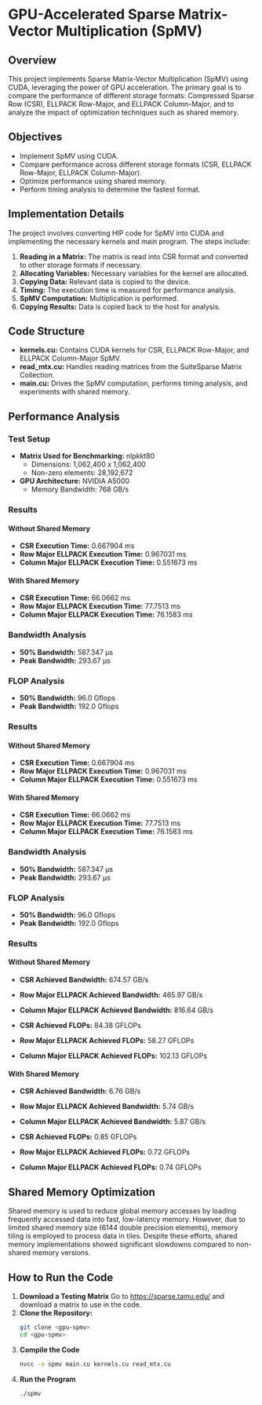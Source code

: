 # GPU-Accelerated Sparse Matrix-Vector Multiplication (SpMV)

## Overview
This project implements Sparse Matrix-Vector Multiplication (SpMV) using CUDA, leveraging the power of GPU acceleration. The primary goal is to compare the performance of different storage formats: Compressed Sparse Row (CSR), ELLPACK Row-Major, and ELLPACK Column-Major, and to analyze the impact of optimization techniques such as shared memory.

## Objectives
- Implement SpMV using CUDA.
- Compare performance across different storage formats (CSR, ELLPACK Row-Major, ELLPACK Column-Major).
- Optimize performance using shared memory.
- Perform timing analysis to determine the fastest format.

## Implementation Details
The project involves converting HIP code for SpMV into CUDA and implementing the necessary kernels and main program. The steps include:
1. **Reading in a Matrix:** The matrix is read into CSR format and converted to other storage formats if necessary.
2. **Allocating Variables:** Necessary variables for the kernel are allocated.
3. **Copying Data:** Relevant data is copied to the device.
4. **Timing:** The execution time is measured for performance analysis.
5. **SpMV Computation:** Multiplication is performed.
6. **Copying Results:** Data is copied back to the host for analysis.

## Code Structure
- **kernels.cu:** Contains CUDA kernels for CSR, ELLPACK Row-Major, and ELLPACK Column-Major SpMV.
- **read_mtx.cu:** Handles reading matrices from the SuiteSparse Matrix Collection.
- **main.cu:** Drives the SpMV computation, performs timing analysis, and experiments with shared memory.

## Performance Analysis
### Test Setup
- **Matrix Used for Benchmarking:** nlpkkt80
  - Dimensions: 1,062,400 x 1,062,400
  - Non-zero elements: 28,192,672
- **GPU Architecture:** NVIDIA A5000
  - Memory Bandwidth: 768 GB/s

### Results
#### Without Shared Memory
- **CSR Execution Time:** 0.667904 ms
- **Row Major ELLPACK Execution Time:** 0.967031 ms
- **Column Major ELLPACK Execution Time:** 0.551673 ms

#### With Shared Memory
- **CSR Execution Time:** 66.0662 ms
- **Row Major ELLPACK Execution Time:** 77.7513 ms
- **Column Major ELLPACK Execution Time:** 76.1583 ms

### Bandwidth Analysis
- **50% Bandwidth:** 587.347 µs
- **Peak Bandwidth:** 293.67 µs

### FLOP Analysis
- **50% Bandwidth:** 96.0 Gflops
- **Peak Bandwidth:** 192.0 Gflops

### Results
#### Without Shared Memory
- **CSR Execution Time:** 0.667904 ms
- **Row Major ELLPACK Execution Time:** 0.967031 ms
- **Column Major ELLPACK Execution Time:** 0.551673 ms

#### With Shared Memory
- **CSR Execution Time:** 66.0662 ms
- **Row Major ELLPACK Execution Time:** 77.7513 ms
- **Column Major ELLPACK Execution Time:** 76.1583 ms

### Bandwidth Analysis
- **50% Bandwidth:** 587.347 µs
- **Peak Bandwidth:** 293.67 µs

### FLOP Analysis
- **50% Bandwidth:** 96.0 Gflops
- **Peak Bandwidth:** 192.0 Gflops

### Results
#### Without Shared Memory
- **CSR Achieved Bandwidth:** 674.57 GB/s
- **Row Major ELLPACK Achieved Bandwidth:** 465.97 GB/s
- **Column Major ELLPACK Achieved Bandwidth:** 816.64 GB/s

- **CSR Achieved FLOPs:** 84.38 GFLOPs
- **Row Major ELLPACK Achieved FLOPs:** 58.27 GFLOPs
- **Column Major ELLPACK Achieved FLOPs:** 102.13 GFLOPs

#### With Shared Memory
- **CSR Achieved Bandwidth:** 6.76 GB/s
- **Row Major ELLPACK Achieved Bandwidth:** 5.74 GB/s
- **Column Major ELLPACK Achieved Bandwidth:** 5.87 GB/s

- **CSR Achieved FLOPs:** 0.85 GFLOPs
- **Row Major ELLPACK Achieved FLOPs:** 0.72 GFLOPs
- **Column Major ELLPACK Achieved FLOPs:** 0.74 GFLOPs

## Shared Memory Optimization
Shared memory is used to reduce global memory accesses by loading frequently accessed data into fast, low-latency memory. However, due to limited shared memory size (6144 double precision elements), memory tiling is employed to process data in tiles. Despite these efforts, shared memory implementations showed significant slowdowns compared to non-shared memory versions.

## How to Run the Code
1. **Download a Testing Matrix**
   Go to https://sparse.tamu.edu/ and download a matrix to use in the code.
2. **Clone the Repository:**
   ```bash
   git clone <gpu-spmv>
   cd <gpu-spmv>
   ```
3. **Compile the Code**
   ```bash
   nvcc -o spmv main.cu kernels.cu read_mtx.cu
   ```
4. **Run the Program**
   ```bash
   ./spmv
   ```
